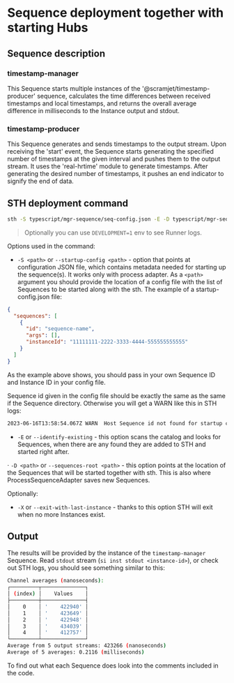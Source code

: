 # Sequence deployment together with starting Hubs

## Sequence description

### timestamp-manager

This Sequence starts multiple instances of the '@scramjet/timestamp-producer' sequence, calculates the time differences between received timestamps and local timestamps, and returns the overall average difference in milliseconds to the Instance output and stdout.

### timestamp-producer

This Sequence generates and sends timestamps to the output stream. Upon receiving the 'start' event, the Sequence starts generating the specified number of timestamps at the given interval and pushes them to the output stream. It uses the 'real-hrtime' module to generate timestamps. After generating the desired number of timestamps, it pushes an end indicator to signify the end of data.

## STH deployment command

```bash
sth -S typescript/mgr-sequence/seq-config.json -E -D typescript/mgr-sequence --runtime-adapter process --config typescript/mgr-sequence/shh-config.json
```

> Optionally you can use `DEVELOPMENT=1` env to see Runner logs.

Options used in the command:

* `-S <path>` or `--startup-config <path>` - option that points at configuration JSON file, which contains metadata needed for starting up the sequence(s). It works only with process adapter. As a `<path>` argument you should provide the location of a config file with the list of Sequences to be started along with the sth.
The example of a startup-config.json file:

```json
{
  "sequences": [
    {
      "id": "sequence-name",
      "args": [],
      "instanceId": "11111111-2222-3333-4444-555555555555"
    }
  ]
}
```

As the example above shows, you should pass in your own Sequence ID and Instance ID in your config file.

Sequence id given in the config file should be exactly the same as the same if the Sequence directory. Otherwise you will get a WARN like this in STH logs:

```bash
2023-06-16T13:58:54.067Z WARN  Host Sequence id not found for startup config [ { id: 'sequence-name', args: [], instanceId: '11111111-2222-3333-4444-555555555555' } ]
```

* `-E` or `--identify-existing` - this option scans the catalog and looks for Sequences, when there are any found they are added to STH and started right after.

· `-D <path>` or `--sequences-root <path>` - this option points at the location of the Sequences that will be started together with sth. This is also where ProcessSequenceAdapter saves new Sequences.

Optionally:

* `-X` or `--exit-with-last-instance` - thanks to this option STH will exit when no more Instances exist.

## Output

The results will be provided by the instance of the `timestamp-manager` Sequence.
Read `stdout` stream (`si inst stdout <instance-id>`), or check out STH logs, you should see something similar to this:

```bash
Channel averages (nanoseconds):
┌─────────┬──────────────┐
│ (index) │    Values    │
├─────────┼──────────────┤
│    0    │ '    422940' │
│    1    │ '    423649' │
│    2    │ '    422948' │
│    3    │ '    434039' │
│    4    │ '    412757' │
└─────────┴──────────────┘
Average from 5 output streams: 423266 (nanoseconds)
Average of 5 averages: 0.2116 (milliseconds)
```

To find out what each Sequence does look into the comments included in the code.
